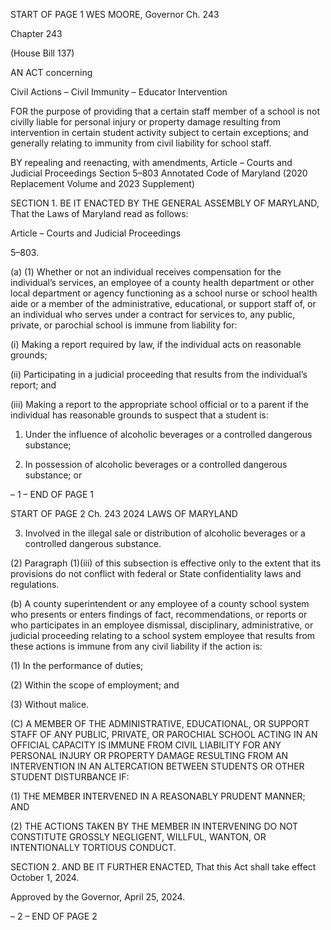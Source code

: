 START OF PAGE 1
WES MOORE, Governor Ch. 243

Chapter 243

(House Bill 137)

AN ACT concerning

Civil Actions – Civil Immunity – Educator Intervention

FOR the purpose of providing that a certain staff member of a school is not civilly liable for
personal injury or property damage resulting from intervention in certain student
activity subject to certain exceptions; and generally relating to immunity from civil
liability for school staff.

BY repealing and reenacting, with amendments,
Article – Courts and Judicial Proceedings
Section 5–803
Annotated Code of Maryland
(2020 Replacement Volume and 2023 Supplement)

SECTION 1. BE IT ENACTED BY THE GENERAL ASSEMBLY OF MARYLAND,
That the Laws of Maryland read as follows:

Article – Courts and Judicial Proceedings

5–803.

(a) (1) Whether or not an individual receives compensation for the individual’s
services, an employee of a county health department or other local department or agency
functioning as a school nurse or school health aide or a member of the administrative,
educational, or support staff of, or an individual who serves under a contract for services
to, any public, private, or parochial school is immune from liability for:

(i) Making a report required by law, if the individual acts on
reasonable grounds;

(ii) Participating in a judicial proceeding that results from the
individual’s report; and

(iii) Making a report to the appropriate school official or to a parent
if the individual has reasonable grounds to suspect that a student is:

1. Under the influence of alcoholic beverages or a controlled
dangerous substance;

2. In possession of alcoholic beverages or a controlled
dangerous substance; or

– 1 –
END OF PAGE 1

START OF PAGE 2
Ch. 243 2024 LAWS OF MARYLAND

3. Involved in the illegal sale or distribution of alcoholic
beverages or a controlled dangerous substance.

(2) Paragraph (1)(iii) of this subsection is effective only to the extent that
its provisions do not conflict with federal or State confidentiality laws and regulations.

(b) A county superintendent or any employee of a county school system who
presents or enters findings of fact, recommendations, or reports or who participates in an
employee dismissal, disciplinary, administrative, or judicial proceeding relating to a school
system employee that results from these actions is immune from any civil liability if the
action is:

(1) In the performance of duties;

(2) Within the scope of employment; and

(3) Without malice.

(C) A MEMBER OF THE ADMINISTRATIVE, EDUCATIONAL, OR SUPPORT
STAFF OF ANY PUBLIC, PRIVATE, OR PAROCHIAL SCHOOL ACTING IN AN OFFICIAL
CAPACITY IS IMMUNE FROM CIVIL LIABILITY FOR ANY PERSONAL INJURY OR
PROPERTY DAMAGE RESULTING FROM AN INTERVENTION IN AN ALTERCATION
BETWEEN STUDENTS OR OTHER STUDENT DISTURBANCE IF:

(1) THE MEMBER INTERVENED IN A REASONABLY PRUDENT MANNER;
AND

(2) THE ACTIONS TAKEN BY THE MEMBER IN INTERVENING DO NOT
CONSTITUTE GROSSLY NEGLIGENT, WILLFUL, WANTON, OR INTENTIONALLY
TORTIOUS CONDUCT.

SECTION 2. AND BE IT FURTHER ENACTED, That this Act shall take effect
October 1, 2024.

Approved by the Governor, April 25, 2024.

– 2 –
END OF PAGE 2